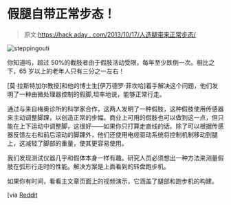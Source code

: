 # 假腿自带正常步态！

> 原文:[https://hack aday . com/2013/10/17/人造腿带来正常步态/](https://hackaday.com/2013/10/17/artificial-leg-comes-with-a-normal-gait/)

![steppingouti](../Images/a47ab94bca0bcc0a518057f8ca8c69a3.png)

你知道吗，超过 50%的截肢者由于假肢活动受限，每年至少跌倒一次。相比之下，65 岁以上的老年人只有三分之一左右！

[莫·拉斯特加尔教授]和他的博士生[伊万德罗·菲坎哈]着手解决这个问题，他们发明了一种由微处理器控制的假脚,坦率地说，能够正常行走。

通过与来自梅奥诊所的科学家合作，这两人发明了一种假肢，这种假肢使用传感器来主动调整脚踝，以创造正常的步幅。商业上可用的假肢也可以做到这一点，但只能在上下运动中调整脚，这很好——如果你只打算走直线的话。除了可以根据传感器反馈左右和前后滚动的脚踝外，他们还使用电缆驱动系统将控制机制移动到腿上，这减轻了脚部的重量，使其更容易使用。

我们发现测试仪器几乎和假体本身一样有趣。研究人员必须想出一种方法来测量假肢在弧形行走时的性能。解决方案是上面看到的转盘跑步机。

如果你有时间，看看主文章页面上的视频演示，它涵盖了腿部和跑步机的构建。

[via [Reddit](http://www.reddit.com/r/gadgets/comments/1oiwb8/stepping_out_in_style_researchers_developing_an/)